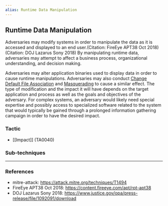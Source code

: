 ```yaml
---
alias: Runtime Data Manipulation
---
```


## Runtime Data Manipulation

Adversaries may modify systems in order to manipulate the data as it is accessed and displayed to an end user.(Citation: FireEye APT38 Oct 2018)(Citation: DOJ Lazarus Sony 2018) By manipulating runtime data, adversaries may attempt to affect a business process, organizational understanding, and decision making. 

Adversaries may alter application binaries used to display data in order to cause runtime manipulations. Adversaries may also conduct [Change Default File Association](https://attack.mitre.org/techniques/T1042) and [Masquerading](https://attack.mitre.org/techniques/T1036) to cause a similar effect. The type of modification and the impact it will have depends on the target application and process as well as the goals and objectives of the adversary. For complex systems, an adversary would likely need special expertise and possibly access to specialized software related to the system that would typically be gained through a prolonged information gathering campaign in order to have the desired impact.


### Tactic

- [[Impact]] (TA0040)

### Sub-techniques


---
### References

- mitre-attack: https://attack.mitre.org/techniques/T1494
- FireEye APT38 Oct 2018: https://content.fireeye.com/apt/rpt-apt38
- DOJ Lazarus Sony 2018: https://www.justice.gov/opa/press-release/file/1092091/download
